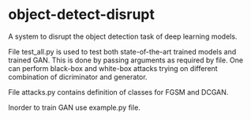 # object-detect-disrupt
A system to disrupt the object detection task of deep learning models.

File test_all.py is used to test both state-of-the-art trained models and trained GAN. This is done by passing arguments as required by file. One can perform black-box and white-box attacks trying on different combination of dicriminator and generator.

File attacks.py contains definition of classes for FGSM and DCGAN.

Inorder to train GAN use example.py file.
